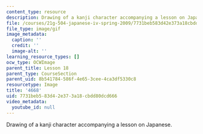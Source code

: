 ```yaml
---
content_type: resource
description: Drawing of a kanji character accompanying a lesson on Japanese.
file: /courses/21g-504-japanese-iv-spring-2009/7731beb583d42e373a18cbdd80dcd666_4668.gif
file_type: image/gif
image_metadata:
  caption: ''
  credit: ''
  image-alt: ''
learning_resource_types: []
ocw_type: OCWImage
parent_title: Lesson 18
parent_type: CourseSection
parent_uid: 8b541784-586f-4e65-3cee-4ca3df5330c8
resourcetype: Image
title: '4668'
uid: 7731beb5-83d4-2e37-3a18-cbdd80dcd666
video_metadata:
  youtube_id: null
---
```

Drawing of a kanji character accompanying a lesson on Japanese.
